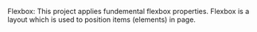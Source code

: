 Flexbox:
This project applies fundemental flexbox properties.
Flexbox is a layout which is used to position items (elements) in page.

